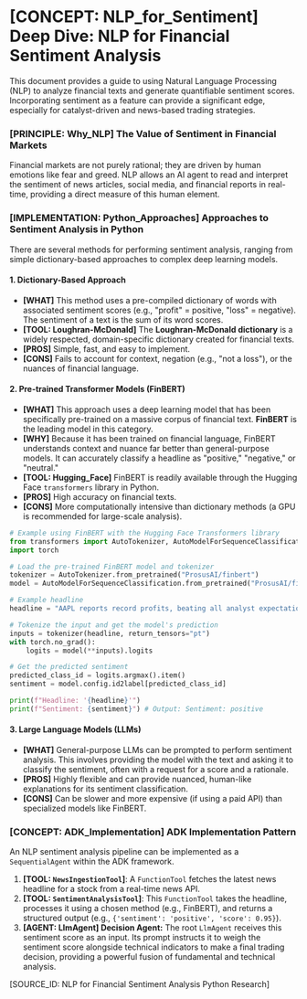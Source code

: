 # [CONCEPT: NLP_for_Sentiment] Deep Dive: NLP for Financial Sentiment Analysis

This document provides a guide to using Natural Language Processing (NLP) to analyze financial texts and generate quantifiable sentiment scores. Incorporating sentiment as a feature can provide a significant edge, especially for catalyst-driven and news-based trading strategies.

### [PRINCIPLE: Why_NLP] The Value of Sentiment in Financial Markets

Financial markets are not purely rational; they are driven by human emotions like fear and greed. NLP allows an AI agent to read and interpret the sentiment of news articles, social media, and financial reports in real-time, providing a direct measure of this human element.

### [IMPLEMENTATION: Python_Approaches] Approaches to Sentiment Analysis in Python

There are several methods for performing sentiment analysis, ranging from simple dictionary-based approaches to complex deep learning models.

#### 1. Dictionary-Based Approach

-   **[WHAT]** This method uses a pre-compiled dictionary of words with associated sentiment scores (e.g., "profit" = positive, "loss" = negative). The sentiment of a text is the sum of its word scores.
-   **[TOOL: Loughran-McDonald]** The **Loughran-McDonald dictionary** is a widely respected, domain-specific dictionary created for financial texts.
-   **[PROS]** Simple, fast, and easy to implement.
-   **[CONS]** Fails to account for context, negation (e.g., "not a loss"), or the nuances of financial language.

#### 2. Pre-trained Transformer Models (FinBERT)

-   **[WHAT]** This approach uses a deep learning model that has been specifically pre-trained on a massive corpus of financial text. **FinBERT** is the leading model in this category.
-   **[WHY]** Because it has been trained on financial language, FinBERT understands context and nuance far better than general-purpose models. It can accurately classify a headline as "positive," "negative," or "neutral."
-   **[TOOL: Hugging_Face]** FinBERT is readily available through the Hugging Face `transformers` library in Python.
-   **[PROS]** High accuracy on financial texts.
-   **[CONS]** More computationally intensive than dictionary methods (a GPU is recommended for large-scale analysis).

```python
# Example using FinBERT with the Hugging Face Transformers library
from transformers import AutoTokenizer, AutoModelForSequenceClassification
import torch

# Load the pre-trained FinBERT model and tokenizer
tokenizer = AutoTokenizer.from_pretrained("ProsusAI/finbert")
model = AutoModelForSequenceClassification.from_pretrained("ProsusAI/finbert")

# Example headline
headline = "AAPL reports record profits, beating all analyst expectations."

# Tokenize the input and get the model's prediction
inputs = tokenizer(headline, return_tensors="pt")
with torch.no_grad():
    logits = model(**inputs).logits

# Get the predicted sentiment
predicted_class_id = logits.argmax().item()
sentiment = model.config.id2label[predicted_class_id]

print(f"Headline: '{headline}'")
print(f"Sentiment: {sentiment}") # Output: Sentiment: positive
```

#### 3. Large Language Models (LLMs)

-   **[WHAT]** General-purpose LLMs can be prompted to perform sentiment analysis. This involves providing the model with the text and asking it to classify the sentiment, often with a request for a score and a rationale.
-   **[PROS]** Highly flexible and can provide nuanced, human-like explanations for its sentiment classification.
-   **[CONS]** Can be slower and more expensive (if using a paid API) than specialized models like FinBERT.

### [CONCEPT: ADK_Implementation] ADK Implementation Pattern

An NLP sentiment analysis pipeline can be implemented as a `SequentialAgent` within the ADK framework.

1.  **[TOOL: `NewsIngestionTool`]**: A `FunctionTool` fetches the latest news headline for a stock from a real-time news API.
2.  **[TOOL: `SentimentAnalysisTool`]**: This `FunctionTool` takes the headline, processes it using a chosen method (e.g., FinBERT), and returns a structured output (e.g., `{'sentiment': 'positive', 'score': 0.95}`).
3.  **[AGENT: LlmAgent] Decision Agent:** The root `LlmAgent` receives this sentiment score as an input. Its prompt instructs it to weigh the sentiment score alongside technical indicators to make a final trading decision, providing a powerful fusion of fundamental and technical analysis.

[SOURCE_ID: NLP for Financial Sentiment Analysis Python Research]
